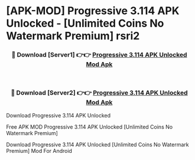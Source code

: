 # [APK-MOD] Progressive 3.114 APK Unlocked - [Unlimited Coins No Watermark Premium] rsri2



<div align="center">
<h3>🔴 Download [Server1] 👉👉 <a href="https://momento.my/?title=Progressive_3.114_APK_Unlocked">Progressive 3.114 APK Unlocked Mod Apk</a></h3><br>

<h3>🔴 Download [Server2] 👉👉 <a href="https://momento.my/?title=Progressive_3.114_APK_Unlocked">Progressive 3.114 APK Unlocked Mod Apk</a></h3>
</div>



Download Progressive 3.114 APK Unlocked 

Free APK MOD Progressive 3.114 APK Unlocked [Unlimited Coins No Watermark Premium]

Download Progressive 3.114 APK Unlocked [Unlimited Coins No Watermark Premium] Mod For Android
